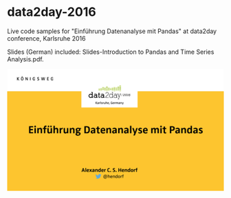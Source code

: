 # data2day-2016
Live code samples for "Einführung Datenanalyse mit Pandas" at data2day conference, Karlsruhe 2016

Slides (German) included: Slides-Introduction to Pandas and Time Series Analysis.pdf.

![alt tag](pic/slides.png)
